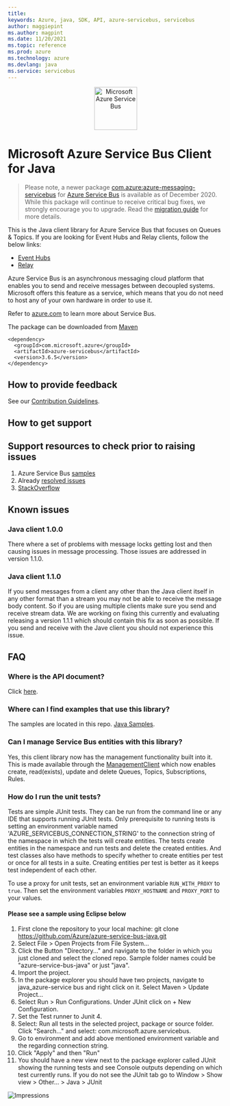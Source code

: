 ```yaml
---
title: 
keywords: Azure, java, SDK, API, azure-servicebus, servicebus
author: maggiepint
ms.author: magpint
ms.date: 11/20/2021
ms.topic: reference
ms.prod: azure
ms.technology: azure
ms.devlang: java
ms.service: servicebus
---
```


<p align="center">
  <img src="service-bus.png" alt="Microsoft Azure Service Bus" width="100"/>
</p>

# Microsoft Azure Service Bus Client for Java

> Please note, a newer package [com.azure:azure-messaging-servicebus](https://search.maven.org/artifact/com.azure/azure-messaging-servicebus) for [Azure Service Bus](https://azure.microsoft.com/services/service-bus/) is available as of December 2020. While this package will continue to receive critical bug fixes, we strongly encourage you to upgrade. Read the [migration guide](https://aka.ms/azsdk/java/migrate/sb) for more details.

This is the Java client library for Azure Service Bus that focuses on Queues & Topics. If you are looking for Event Hubs and Relay clients, follow the below links:
* [Event Hubs](https://github.com/Azure/azure-sdk-for-java/tree/main/sdk/eventhubs/microsoft-azure-eventhubs)
* [Relay](https://github.com/azure/azure-relay-dotnet)

Azure Service Bus is an asynchronous messaging cloud platform that enables you to send and receive messages between decoupled systems. Microsoft offers this feature as a service, which means that you do not need to host any of your own hardware in order to use it.

Refer to [azure.com](https://azure.microsoft.com/services/service-bus/) to learn more about Service Bus.

The package can be downloaded from [Maven](https://search.maven.org/artifact/com.microsoft.azure/azure-servicebus)

[//]: # ({x-version-update-start;com.microsoft.azure:azure-servicebus;current})
```
<dependency>
  <groupId>com.microsoft.azure</groupId>
  <artifactId>azure-servicebus</artifactId>
  <version>3.6.5</version>
</dependency>
```
[//]: # ({x-version-update-end})

## How to provide feedback

See our [Contribution Guidelines](https://github.com/Azure/azure-sdk-for-java/blob/main/CONTRIBUTING.md).

## How to get support

## Support resources to check prior to raising issues

1. Azure Service Bus [samples](https://github.com/Azure/azure-service-bus/tree/master/samples)
1. Already [resolved issues](https://github.com/Azure/azure-service-bus-java/issues?q=is%3Aissue+is%3Aclosed)
1. [StackOverflow](https://stackoverflow.com/questions/tagged/azureservicebus)

## Known issues

### Java client 1.0.0

There where a set of problems with message locks getting lost and then causing issues in message processing. Those issues are addressed in version 1.1.0.

### Java client 1.1.0

If you send messages from a client any other than the Java client itself in any other format than a stream you may not be able to receive the message body content. So if you are using multiple clients make sure you send and receive stream data. We are working on fixing this currently and evaluating releasing a version 1.1.1 which should contain this fix as soon as possible. If you send and receive with the Jave client you should not experience this issue.

## FAQ

### Where is the API document?
Click [here](https://docs.microsoft.com/java/api/overview/azure/servicebus?view=azure-java-legacy).

### Where can I find examples that use this library?

The samples are located in this repo. [Java Samples](https://github.com/Azure/azure-service-bus/tree/master/samples/Java).

### Can I manage Service Bus entities with this library?

Yes, this client library now has the management functionality built into it. This is made available through the [ManagementClient](https://github.com/Azure/azure-sdk-for-java/blob/main/sdk/servicebus/microsoft-azure-servicebus/src/main/java/com/microsoft/azure/servicebus/management/ManagementClient.java) which now enables create, read(exists), update and delete Queues, Topics, Subscriptions, Rules.

### How do I run the unit tests?

Tests are simple JUnit tests. They can be run from the command line or any IDE that supports running JUnit tests.
Only prerequisite to running tests is setting an environment variable named 'AZURE_SERVICEBUS_CONNECTION_STRING' to the connection string
 of the namespace in which the tests will create entities. The tests create entities in the namespace and run tests and delete the created entities.
And test classes also have methods to specify whether to create entities per test or once for all tests in a suite. Creating entities per test is better
as it keeps test independent of each other.

To use a proxy for unit tests, set an environment variable `RUN_WITH_PROXY` to `true`. Then set the environment variables `PROXY_HOSTNAME` and `PROXY_PORT` to your values.

#### Please see a sample using Eclipse below

1. First clone the repository to your local machine: git clone https://github.com/Azure/azure-service-bus-java.git
2. Select File > Open Projects from File System...
3. Click the Button "Directory..." and navigate to the folder in which you just cloned and select the cloned repo. Sample folder names could be "azure-service-bus-java" or just "java".
4. Import the project.
5. In the package explorer you should have two projects, navigate to java_azure-service bus and right click on it. Select Maven > Update Project...
6. Select Run > Run Configurations. Under JUnit click on + New Configuration.
7. Set the Test runner to Junit 4.
8. Select: Run all tests in the selected project, package or source folder. Click "Search..." and select: com.microsoft.azure.servicebus.
8. Go to environment and add above mentioned environment variable and the regarding connection string.
9. Click "Apply" and then "Run"
10. You should have a new view next to the package explorer called JUnit showing the running tests and see Console outputs depending on which test currently runs. If you do not see the JUnit tab go to Window > Show view > Other... > Java > JUnit

![Impressions](https://azure-sdk-impressions.azurewebsites.net/api/impressions/azure-sdk-for-java%2Fsdk%2Fservicebus%2FREADME.png)

